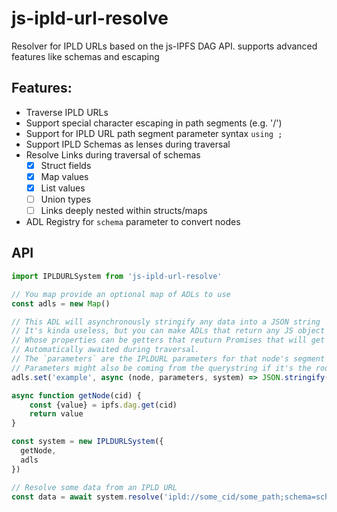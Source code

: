 # js-ipld-url-resolve
Resolver for IPLD URLs based on the js-IPFS DAG API. supports advanced features like schemas and escaping

## Features:

- Traverse IPLD URLs
- Support special character escaping in path segments (e.g. '/')
- Support for IPLD URL path segment parameter syntax `using ;`
- Support IPLD Schemas as lenses during traversal
- Resolve Links during traversal of schemas
	- [x] Struct fields
	- [x] Map values
	- [x] List values
	- [ ] Union types
	- [ ] Links deeply nested within structs/maps
- ADL Registry for `schema` parameter to convert nodes

## API

```javascript
import IPLDURLSystem from 'js-ipld-url-resolve'

// You map provide an optional map of ADLs to use
const adls = new Map()

// This ADL will asynchronously stringify any data into a JSON string
// It's kinda useless, but you can make ADLs that return any JS object
// Whose properties can be getters that reuturn Promises that will get
// Automatically awaited during traversal.
// The `parameters` are the IPLDURL parameters for that node's segment
// Parameters might also be coming from the querystring if it's the root
adls.set('example', async (node, parameters, system) => JSON.stringify(node))

async function getNode(cid) {
    const {value} = ipfs.dag.get(cid)
    return value
}

const system = new IPLDURLSystem({
  getNode,
  adls
})

// Resolve some data from an IPLD URL
const data = await system.resolve('ipld://some_cid/some_path;schema=schema_cid;type=SchemaTypeName/plainpath/?adl=example')
```
